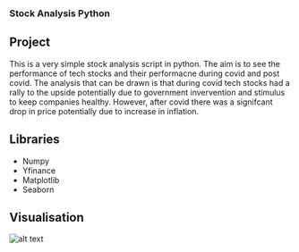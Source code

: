 ### Stock Analysis Python

## Project

This is a very simple stock analysis script in python. The aim is to see the performance of tech stocks and their performacne during covid and post covid. The analysis that can be drawn is that during covid tech stocks had a rally to the upside potentially due to government invervention and stimulus to keep companies healthy. However, after covid there was a signifcant drop in price potentially due to increase in inflation.

## Libraries

- Numpy
- Yfinance
- Matplotlib
- Seaborn

## Visualisation

![alt text](image.png)
